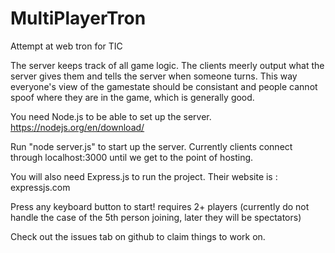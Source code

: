 # MultiPlayerTron
 Attempt at web tron for TIC

 The server keeps track of all game logic. The clients meerly output what the server gives them and tells the server when someone turns. This way everyone's view of the gamestate should be consistant and people cannot spoof where they are in the game, which is generally good. 

 You need Node.js to be able to set up the server. https://nodejs.org/en/download/

 Run "node server.js" to start up the server. Currently clients connect through localhost:3000 until we get to the point of hosting. 

 You will also need Express.js to run the project. Their website is : expressjs.com

 Press any keyboard button to start! requires 2+ players (currently do not handle the case of the 5th person joining, later they will be spectators)

 Check out the issues tab on github to claim things to work on. 


